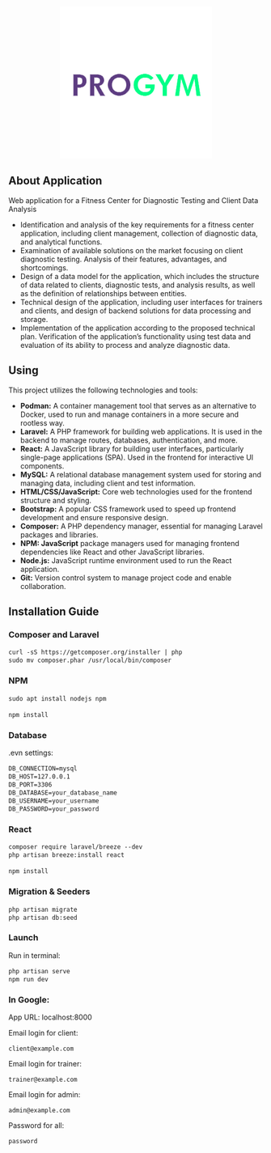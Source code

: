 <p align="center"><img src="public/images/Logo_Progym_bez pozadia.png"></p>


## About Application
Web application for a Fitness Center for Diagnostic Testing and Client Data Analysis

- Identification and analysis of the key requirements for a fitness center application, including client management, collection of diagnostic data, and analytical functions.
- Examination of available solutions on the market focusing on client diagnostic testing. Analysis of their features, advantages, and shortcomings.
- Design of a data model for the application, which includes the structure of data related to clients, diagnostic tests, and analysis results, as well as the definition of relationships between entities.
- Technical design of the application, including user interfaces for trainers and clients, and design of backend solutions for data processing and storage.
- Implementation of the application according to the proposed technical plan. Verification of the application’s functionality using test data and evaluation of its ability to process and analyze diagnostic data.

## Using

This project utilizes the following technologies and tools:

- **Podman:** A container management tool that serves as an alternative to Docker, used to run and manage containers in a more secure and rootless way.
- **Laravel:** A PHP framework for building web applications. It is used in the backend to manage routes, databases, authentication, and more.
- **React:** A JavaScript library for building user interfaces, particularly single-page applications (SPA). Used in the frontend for interactive UI components.
- **MySQL:** A relational database management system used for storing and managing data, including client and test information.
- **HTML/CSS/JavaScript:** Core web technologies used for the frontend structure and styling.
- **Bootstrap:** A popular CSS framework used to speed up frontend development and ensure responsive design.
- **Composer:** A PHP dependency manager, essential for managing Laravel packages and libraries.
- **NPM: JavaScript** package managers used for managing frontend dependencies like React and other JavaScript libraries.
- **Node.js:** JavaScript runtime environment used to run the React application.
- **Git:** Version control system to manage project code and enable collaboration.

## Installation Guide

### Composer and Laravel
``` 
curl -sS https://getcomposer.org/installer | php
sudo mv composer.phar /usr/local/bin/composer
```

### NPM
``` 
sudo apt install nodejs npm

npm install
```

### Database

.evn settings:
``` 
DB_CONNECTION=mysql
DB_HOST=127.0.0.1
DB_PORT=3306
DB_DATABASE=your_database_name
DB_USERNAME=your_username
DB_PASSWORD=your_password
```

### React
``` 
composer require laravel/breeze --dev
php artisan breeze:install react

npm install
```

### Migration & Seeders
``` 
php artisan migrate
php artisan db:seed
```

### Launch
Run in terminal:
``` 
php artisan serve
npm run dev
```

### In Google:
App URL: localhost:8000

Email login for client:
``` 
client@example.com
```

Email login for trainer:
```
trainer@example.com
```

Email login for admin:
```
admin@example.com
```


Password for all:
```
password
```

